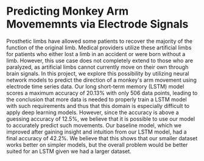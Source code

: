 # Predicting Monkey Arm Movememnts via Electrode Signals

Prosthetic limbs have allowed some patients to recover the majority of the function of the original limb. Medical providers utilize these artificial limbs for patients who either lost a limb in an accident or were born without a limb. However, this use case does not completely extend to those who are paralyzed, as artificial limbs cannot currently move on their own through brain signals. In this project, we explore this possibility by utilizing neural network models to predict the direction of a monkey's arm movement using electrode time series data. Our long short-term memory (LSTM) model scores a maximum accuracy of 20.13\% with only 506 data points, leading to the conclusion that more data is needed to properly train a LSTM model with such requirements and thus that this domain is especially difficult to apply deep learning models. However, since the accuracy is above a guessing accuracy of 12.5\%, we believe that it is possible to use our model to accurately predict such movements. Our baseline model, which we improved after gaining insight and intuition from our LSTM model, had a final accuracy of 42.2\%. We believe that this shows that our smaller dataset works better on simpler models, but the overall problem would be better suited for an LSTM given we had a larger dataset.
